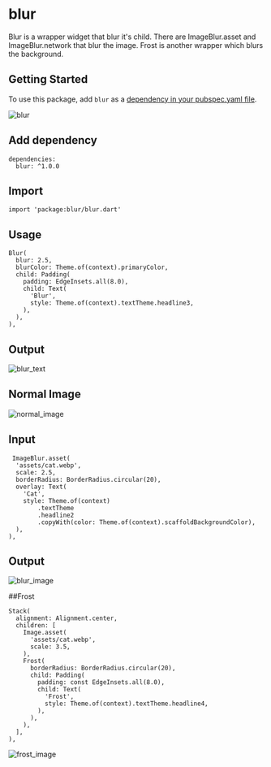 # blur

Blur is a wrapper widget that blur it's child. There are ImageBlur.asset and ImageBlur.network that blur the image. Frost is another wrapper which blurs the background.


## Getting Started

To use this package, add `blur` as a [dependency in your pubspec.yaml file](https://flutter.io/platform-plugins/).

![blur](https://user-images.githubusercontent.com/32562337/97818610-64cb9580-1cc9-11eb-8882-a60b4c9eff88.gif)

## Add dependency
```
dependencies:
  blur: ^1.0.0
```

## Import
```
import 'package:blur/blur.dart'
```

## Usage
```
Blur(
  blur: 2.5,
  blurColor: Theme.of(context).primaryColor,
  child: Padding(
    padding: EdgeInsets.all(8.0),
    child: Text(
      'Blur',
      style: Theme.of(context).textTheme.headline3,
    ),
  ),
),
```

## Output
![blur_text](https://user-images.githubusercontent.com/32562337/97818466-955eff80-1cc8-11eb-8c3b-dcb86ffafcfe.jpg)

## Normal Image
![normal_image](https://user-images.githubusercontent.com/32562337/97818479-aad42980-1cc8-11eb-8f89-28bc8ac3fd14.jpg)

## Input
```
 ImageBlur.asset(
  'assets/cat.webp',
  scale: 2.5,
  borderRadius: BorderRadius.circular(20),
  overlay: Text(
    'Cat',
    style: Theme.of(context)
        .textTheme
        .headline2
        .copyWith(color: Theme.of(context).scaffoldBackgroundColor),
  ),
),
```

## Output
![blur_image](https://user-images.githubusercontent.com/32562337/97818490-b6275500-1cc8-11eb-8d8a-e68eeec64f92.jpg)

##Frost
```
Stack(
  alignment: Alignment.center,
  children: [
    Image.asset(
      'assets/cat.webp',
      scale: 3.5,
    ),
    Frost(
      borderRadius: BorderRadius.circular(20),
      child: Padding(
        padding: const EdgeInsets.all(8.0),
        child: Text(
          'Frost',
          style: Theme.of(context).textTheme.headline4,
        ),
      ),
    ),
  ],
),
```
![frost_image](https://user-images.githubusercontent.com/32562337/97818496-c17a8080-1cc8-11eb-9848-c87b96e67498.jpg)